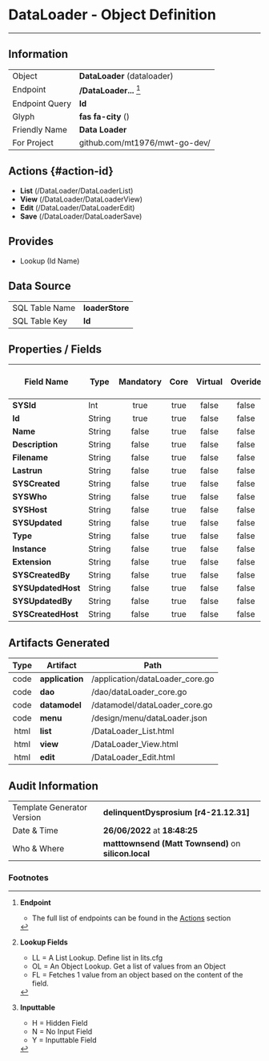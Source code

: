 # **DataLoader** - Object Definition
---
##  Information
|   |   |
|---|---|
|Object         |**DataLoader** (dataloader) |
|Endpoint 	    |**/DataLoader...** [^1]|
|Endpoint Query |**Id**|
Glyph|**fas fa-city** ()
Friendly Name|**Data Loader**|
|For Project    |github.com/mt1976/mwt-go-dev/|

##  Actions {#action-id}
* **List** (/DataLoader/DataLoaderList) 
* **View** (/DataLoader/DataLoaderView)
* **Edit** (/DataLoader/DataLoaderEdit)
* **Save** (/DataLoader/DataLoaderSave)









##  Provides
 * Lookup (Id Name)






##  Data Source 
|   |   |
|---|---|
SQL Table Name       | **loaderStore**
SQL Table Key | **Id**



##  Properties / Fields
| Field Name| Type | Mandatory | Core | Virtual | Overide | Lookup [^2]| Lookup Object      | Lookup Field Source         | Lookup Return Value                | Inputable [^3]|DB Column|Default Value| No Change | Callout | Internal | Display | Mask |
| -- | --  | :--: | :--: | :--: |:--: |:--: |:--: |-- |-- |:--: |-- | --| :--: | :--: | :--: | -- | -- |
|**SYSId**|Int|true|true|false|false|||||NH|_id|0|false|false|true|text||
|**Id**|String|true|true|false|false|||||Y|id||false|false|false|text||
|**Name**|String|false|true|false|false|||||Y|name||false|false|false|text||
|**Description**|String|false|true|false|false|||||Y|description||false|false|false|text||
|**Filename**|String|false|true|false|false|||||Y|filename||false|false|false|text||
|**Lastrun**|String|false|true|false|false|||||Y|lastrun||false|false|false|text||
|**SYSCreated**|String|false|true|false|false|||||NH|_created||false|false|true|text||
|**SYSWho**|String|false|true|false|false|||||NH|_who||false|false|true|text||
|**SYSHost**|String|false|true|false|false|||||NH|_host||false|false|true|text||
|**SYSUpdated**|String|false|true|false|false|||||NH|_updated||false|false|true|text||
|**Type**|String|false|true|false|false|||||Y|type||false|false|false|text||
|**Instance**|String|false|true|false|false|||||Y|instance||false|false|false|text||
|**Extension**|String|false|true|false|false|||||Y|extension||false|false|false|text||
|**SYSCreatedBy**|String|false|true|false|false|||||NH|_createdBy||false|false|true|text||
|**SYSUpdatedHost**|String|false|true|false|false|||||NH|_updatedHost||false|false|true|text||
|**SYSUpdatedBy**|String|false|true|false|false|||||NH|_updatedBy||false|false|true|text||
|**SYSCreatedHost**|String|false|true|false|false|||||NH|_createdHost||false|false|true|text||


##  Artifacts Generated
| Type | Artifact | Path|
| :--: | -- | -- |
| code | **application** | /application/dataLoader_core.go |
| code | **dao** | /dao/dataLoader_core.go |
| code | **datamodel** | /datamodel/dataLoader_core.go |
| code | **menu** | /design/menu/dataLoader.json |
| html | **list** | /DataLoader_List.html |
| html | **view** | /DataLoader_View.html |
| html | **edit** | /DataLoader_Edit.html |


## Audit Information
|   |   |
|---|---|
Template Generator Version   | **delinquentDysprosium [r4-21.12.31]**
Date & Time		     | **26/06/2022** at **18:48:25**
Who & Where		     | **matttownsend (Matt Townsend)** on **silicon.local**

### Footnotes
[^1]: **Endpoint**
    * The full list of endpoints can be found in the [Actions](#action-id) section
[^2]: **Lookup Fields**
    * LL = A List Lookup. Define list in lits.cfg
    * OL = An Object Lookup. Get a list of values from an Object
    * FL = Fetches 1 value from an object based on the content of the field. 
[^3]: **Inputtable**   
    * H = Hidden Field
    * N = No Input Field
    * Y = Inputtable Field